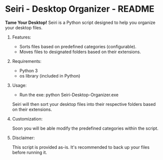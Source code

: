 # Seiri - Desktop Organizer - README
 **Tame Your Desktop!**
Seiri is a Python script designed to help you organize your desktop files.

 1. Features:
	 - Sorts files based on predefined categories (configurable).
	 - Moves files to designated folders based on their extensions.
2. Requirements:
	- Python 3
	- os library (included in Python)
3. Usage:
	- Run the exe: python Seiri-Desktop-Organizer.exe

	Seiri will then sort your desktop files into their respective folders based on their extensions.

4. Customization:
	
	Soon you will be able modify the predefined categories within the script.
5. Disclaimer:
	
	This script is provided as-is. It's recommended to back up your files before running it.
